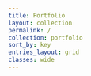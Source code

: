 ```yaml
---
title: Portfolio
layout: collection
permalink: /
collection: portfolio
sort_by: key
entries_layout: grid
classes: wide
---
```



